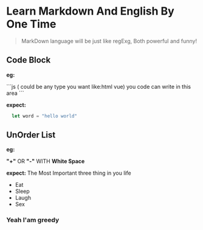# Learn Markdown And English By One Time

> MarkDown language will be just like regExg, Both powerful and funny!

## Code Block

**eg:**

\```js ( could be any type you want like:html vue)
        you code can write in this area
\```

**expect:**

```js
  let word = "hello world"
 ```

## UnOrder List

**eg:**

**"\+"** OR **"\-"** WITH **White Space**

**expect:**
The Most Important three thing in you life

+ Eat
+ Sleep
+ Laugh
+ Sex

### Yeah I'am greedy
